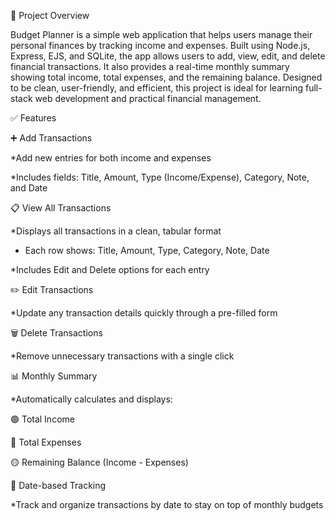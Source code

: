 📘 Project Overview

Budget Planner  is a simple web application that helps users manage their personal finances by tracking income and expenses. Built using Node.js, Express, EJS, and SQLite, the app allows users to add, view, edit, and delete financial transactions. It also provides a real-time monthly summary showing total income, total expenses, and the remaining balance. Designed to be clean, user-friendly, and efficient, this project is ideal for learning full-stack web development and practical financial management.

✅ Features

➕ Add Transactions

  *Add new entries for both income and expenses

  *Includes fields: Title, Amount, Type (Income/Expense), Category, Note, and Date

📋 View All Transactions

  *Displays all transactions in a clean, tabular format

  * Each row shows: Title, Amount, Type, Category, Note, Date

  *Includes Edit and Delete options for each entry

✏️ Edit Transactions

   *Update any transaction details quickly through a pre-filled form

🗑️ Delete Transactions

  *Remove unnecessary transactions with a single click

📊 Monthly Summary

  *Automatically calculates and displays:

   🟢 Total Income

   🔴 Total Expenses

   🟡 Remaining Balance (Income - Expenses)

📅 Date-based Tracking
 
   *Track and organize transactions by date to stay on top of monthly budgets 
